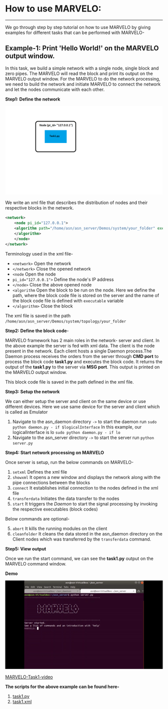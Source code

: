 # How to use MARVELO:
------------------------


We go through step by step tutorial on how to use MARVELO by giving examples for different tasks that can be performed with MARVELO-

## Example-1: Print 'Hello World!' on the MARVELO output window.

In this task, we build a simple network with a single node, single block and zero pipes. The MARVELO will read the block and print its output on the MARVELO output window. For the MARVELO to do the network processing, we need to build the network and initiate MARVELO to connect the network and let the nodes communicate with each other.

**Step1: Define the network** 

![example1](pictures/example1.png)

We write an xml file that describes the distribution of nodes and their respective blocks in the network.

```xml
<network> 
    <node pi_id="127.0.0.1">
	<algorithm path="/home/asn/asn_server/Demos/system/your_folder" executable="./task1.py">                                	
	</algorithm>
    </node> 
</network> 
```

Terminology used in the xml file-

*  `<network>` Open the network
*  `</network>` Close the opened network	
*  `<node` Open the node
* `pi_id="127.0.0.1">` Define the node's IP address
*  `</node>` Close the above opened node
*  `<algorithm` Open the block to be run on the node. Here we define the path, where the block code file is stored on the server and the     name of the block code file is defined with `executable` variable
*  `</algorithm>` Close the block

The xml file is saved in the path `/home/asn/asn_server/Demos/system/topology/your_folder` 

**Step2: Define the block code**- 

MARVELO framework has 2 main roles in the network- server and client. In the above example the server is fed with xml data. The client is the node present in the network. Each client hosts a single Daemon process.The Daemon process receives the orders from the server through **CMD port** to process the block code **task1.py** and executes the block code. It returns the output of the **task1.py** to the server via **MSG port**. This output is printed on the MARVELO output window.

This block code file is saved in the path defined in the xml file.

**Step3: Setup the network**

We can either setup the server and client on the same device or use different devices. Here we use same device for the server and client which is called as Emulator

  1. Navigate to the asn_daemon directory `->` to start the daemon run `sudo python daemon.py - if $logicalInterface` In this example,        our logicalInterface is lo `sudo python daemon.py - if lo`
  2. Navigate to the asn_server directory `->` to start the server run `python server.py` 

**Step4: Start network processing on MARVELO**

Once server is setup, run the below commands on MARVELO-

  1. `setxml` Defines the xml file 
  2. `showxml` It opens a new window and displays the network along with the pipe connections between the blocks
  3. `connect` It establishes initial connection to the nodes defined in the xml file 
  3. `transferdata` Initiates the data transfer to the nodes
  4. `start` It triggers the *Daemon* to start the signal processing by invoking the respective executables (block codes)

Below commands are optional-

  5. `abort` It kills the running modules on the client 
  6. `cleanfolder` It cleans the data stored in the asn_daemon directory on the Client nodes which was transferred by the `transferdata`       command.

**Step5: View output**

Once we run the start command, we can see the **task1.py** output on the MARVELO command window.

**Demo**

 ![video-to-gif-1](gif/video-to-gif-2.gif)

 [MARVELO-Task1-video](videos/example1_muted.mp4)

**The scripts for the above example can be found here-**
  1. [task1.py](task1.py) 
  2. [task1.xml](task1.xml)

